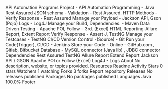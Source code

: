 API Automation Programs
Project - API Automation
Programming - Java
Rest Assured
JSON schema - Validation - Rest Assured.
HTTP Methods -
Verify Response - Rest Assured
Manage your Payload - Jackson API, Gson (Pojo)
Logs - Log4J
Manage your Build, Dependencies. - Maven
Data Driven Testing - Apache POI, Follow - 3rd. (Excel)
HTML Reporting-Allure Report, Extent Report
Verify Response - Assert J, TestNG
Manage your Testcases - TestNG
CI/CD
Version Control -(Source) - Git
Run your Code(Trigger), CI/CD - Jenkins
Store your Code - Online - ﻿GitHub.com , Gitlab, Bitbucket
Database - MySQL connector (Java lib) , JDBC connector
Dependencies
Rest Assured
TestNG
Allure Report
Extend Report
Jackson API / GSON
Apache POI or Follow (Excel)
Log4J - Logs
About
No description, website, or topics provided.
Resources
Readme
Activity
Stars
0 stars
Watchers
1 watching
Forks
3 forks
Report repository
Releases
No releases published
Packages
No packages published
Languages
Java
100.0%
Footer
